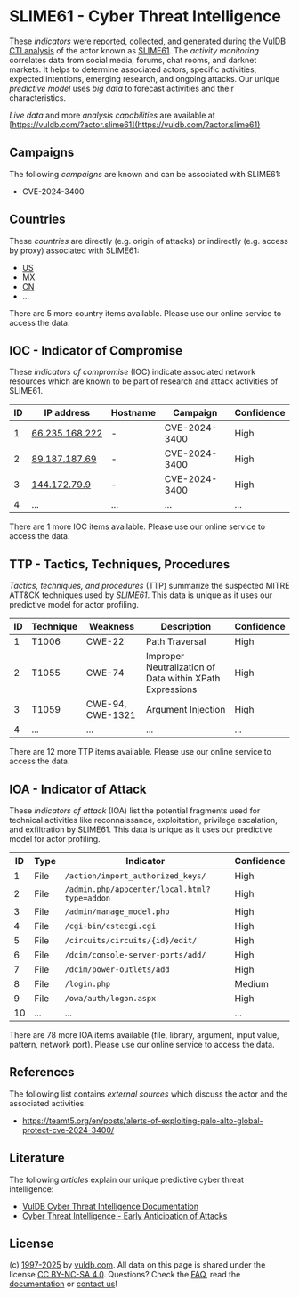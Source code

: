 # SLIME61 - Cyber Threat Intelligence

These _indicators_ were reported, collected, and generated during the [VulDB CTI analysis](https://vuldb.com/?kb.cti) of the actor known as [SLIME61](https://vuldb.com/?actor.slime61). The _activity monitoring_ correlates data from social media, forums, chat rooms, and darknet markets. It helps to determine associated actors, specific activities, expected intentions, emerging research, and ongoing attacks. Our unique _predictive model_ uses _big data_ to forecast activities and their characteristics.

_Live data_ and more _analysis capabilities_ are available at [https://vuldb.com/?actor.slime61](https://vuldb.com/?actor.slime61)

## Campaigns

The following _campaigns_ are known and can be associated with SLIME61:

* CVE-2024-3400

## Countries

These _countries_ are directly (e.g. origin of attacks) or indirectly (e.g. access by proxy) associated with SLIME61:

* [US](https://vuldb.com/?country.us)
* [MX](https://vuldb.com/?country.mx)
* [CN](https://vuldb.com/?country.cn)
* ...

There are 5 more country items available. Please use our online service to access the data.

## IOC - Indicator of Compromise

These _indicators of compromise_ (IOC) indicate associated network resources which are known to be part of research and attack activities of SLIME61.

ID | IP address | Hostname | Campaign | Confidence
-- | ---------- | -------- | -------- | ----------
1 | [66.235.168.222](https://vuldb.com/?ip.66.235.168.222) | - | CVE-2024-3400 | High
2 | [89.187.187.69](https://vuldb.com/?ip.89.187.187.69) | - | CVE-2024-3400 | High
3 | [144.172.79.9](https://vuldb.com/?ip.144.172.79.9) | - | CVE-2024-3400 | High
4 | ... | ... | ... | ...

There are 1 more IOC items available. Please use our online service to access the data.

## TTP - Tactics, Techniques, Procedures

_Tactics, techniques, and procedures_ (TTP) summarize the suspected MITRE ATT&CK techniques used by _SLIME61_. This data is unique as it uses our predictive model for actor profiling.

ID | Technique | Weakness | Description | Confidence
-- | --------- | -------- | ----------- | ----------
1 | T1006 | CWE-22 | Path Traversal | High
2 | T1055 | CWE-74 | Improper Neutralization of Data within XPath Expressions | High
3 | T1059 | CWE-94, CWE-1321 | Argument Injection | High
4 | ... | ... | ... | ...

There are 12 more TTP items available. Please use our online service to access the data.

## IOA - Indicator of Attack

These _indicators of attack_ (IOA) list the potential fragments used for technical activities like reconnaissance, exploitation, privilege escalation, and exfiltration by SLIME61. This data is unique as it uses our predictive model for actor profiling.

ID | Type | Indicator | Confidence
-- | ---- | --------- | ----------
1 | File | `/action/import_authorized_keys/` | High
2 | File | `/admin.php/appcenter/local.html?type=addon` | High
3 | File | `/admin/manage_model.php` | High
4 | File | `/cgi-bin/cstecgi.cgi` | High
5 | File | `/circuits/circuits/{id}/edit/` | High
6 | File | `/dcim/console-server-ports/add/` | High
7 | File | `/dcim/power-outlets/add` | High
8 | File | `/login.php` | Medium
9 | File | `/owa/auth/logon.aspx` | High
10 | ... | ... | ...

There are 78 more IOA items available (file, library, argument, input value, pattern, network port). Please use our online service to access the data.

## References

The following list contains _external sources_ which discuss the actor and the associated activities:

* https://teamt5.org/en/posts/alerts-of-exploiting-palo-alto-global-protect-cve-2024-3400/

## Literature

The following _articles_ explain our unique predictive cyber threat intelligence:

* [VulDB Cyber Threat Intelligence Documentation](https://vuldb.com/?kb.cti)
* [Cyber Threat Intelligence - Early Anticipation of Attacks](https://www.scip.ch/en/?labs.20201022)

## License

(c) [1997-2025](https://vuldb.com/?kb.changelog) by [vuldb.com](https://vuldb.com/?kb.about). All data on this page is shared under the license [CC BY-NC-SA 4.0](https://creativecommons.org/licenses/by-nc-sa/4.0/). Questions? Check the [FAQ](https://vuldb.com/?kb.faq), read the [documentation](https://vuldb.com/?kb) or [contact us](https://vuldb.com/?contact)!
